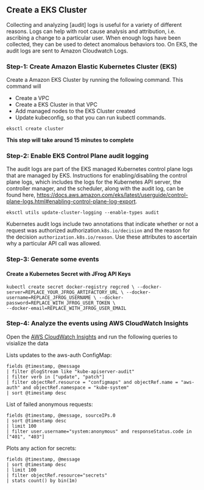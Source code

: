 ## Create a EKS Cluster

Collecting and analyzing [audit] logs is useful for a variety of different reasons. Logs can help with root cause analysis and attribution, i.e. ascribing a change to a particular user. When enough logs have been collected, they can be used to detect anomalous behaviors too. On EKS, the audit logs are sent to Amazon Cloudwatch Logs.

### Step-1: Create Amazon Elastic Kubernetes Cluster (EKS)

Create a Amazon EKS Cluster by running the following command. This command will

* Create a VPC
* Create a EKS Cluster in that VPC
* Add managed nodes to the EKS Cluster created
* Update kubeconfig, so that you can run kubectl commands.


```shell
eksctl create cluster
```

**This step will take around 15 minutes to complete**

### Step-2: Enable EKS Control Plane audit logging

The audit logs are part of the EKS managed Kubernetes control plane logs that are managed by EKS. Instructions for enabling/disabling the control plane logs, which includes the logs for the Kubernetes API server, the controller manager, and the scheduler, along with the audit log, can be found here, https://docs.aws.amazon.com/eks/latest/userguide/control-plane-logs.html#enabling-control-plane-log-export.

```
eksctl utils update-cluster-logging --enable-types audit
```

Kubernetes audit logs include two annotations that indicate whether or not a request was authorized authorization.`k8s.io/decision` and the reason for the decision `authorization.k8s.io/reason`. Use these attributes to ascertain why a particular API call was allowed.



### Step-3: Generate some events

#### Create a Kubernetes Secret with JFrog API Keys

```shell
kubectl create secret docker-registry regcred \ --docker-server=REPLACE_YOUR_JFROG_ARTIFACTORY_URL \ --docker-username=REPLACE_JFROG_USERNAME \ --docker-password=REPLACE_WITH_JFROG_USER_TOKEN \
--docker-email=REPLACE_WITH_JFROG_USER_EMAIL
```


### Step-4: Analyze the events using AWS CloudWatch Insights

Open the [AWS CloudWatch Insights](https://us-west-2.console.aws.amazon.com/cloudwatch/home?region=us-west-2#logsV2:logs-insights) and run the following queries to visialize the data

Lists updates to the aws-auth ConfigMap:


```
fields @timestamp, @message
| filter @logStream like "kube-apiserver-audit"
| filter verb in ["update", "patch"]
| filter objectRef.resource = "configmaps" and objectRef.name = "aws-auth" and objectRef.namespace = "kube-system"
| sort @timestamp desc
```

List of failed anonymous requests:

```
fields @timestamp, @message, sourceIPs.0
| sort @timestamp desc
| limit 100
| filter user.username="system:anonymous" and responseStatus.code in ["401", "403"]
```

Plots any action for secrets:

```
fields @timestamp, @message
| sort @timestamp desc
| limit 100
| filter objectRef.resource="secrets"
| stats count() by bin(1m)
```



